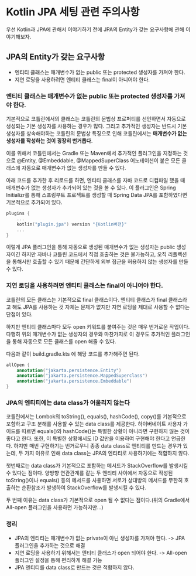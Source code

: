 # Kotlin JPA 세팅 관련 주의사항

우선 Kotlin과 JPA에 관해서 이야기하기 전에 JPA의 Entity가 갖는 요구사항에 관해 이야기해보자.

## JPA의 Entity가 갖는 요구사항

- 엔티티 클래스는 매개변수가 없는 public 또는 protected 생성자를 가져야 한다.
- 지연 로딩을 사용하려면 엔티티 클래스는 final이 아니어야 한다.

### 엔티티 클래스는 매개변수가 없는 public 또는 protected 생성자를 가져야 한다.

기본적으로 코틀린에서의 클래스는 코틀린의 문법상 프로퍼티를 선언하면서 자동으로 생성되는 기본 생성자를 사용하는 경우가 많다. 그리고 추가적인 생성자는 반드시 기본 생성자를 상속해야하는 코틀린의 문법상 특징으로 인해 코틀린에서는 **매개변수가 없는 생성자를 작성하는 것이 굉장히 번거롭다.**

이를 위해서 코틀린에서는 Gradle 또는 Maven에서 추가적인 플러그인을 지정하는 것으로 @Entity, @Embeddable, @MappedSuperClass 어노테이션이 붙은 모든 클래스에 자동으로 매개변수가 없는 생성자를 만들 수 있다.

아래 코드를 추가한 후 리로드를 하면, 엔티티 클래스를 자바 코드로 디컴파일 했을 때 매개변수가 없는 생성자가 추가되어 있는 것을 볼 수 있다. 이 플러그인은 Spring Initializr를 통해 스프링부트 프로젝트를 생성할 때 Spring Data JPA를 포함하였다면 기본적으로 추가되어 있다.

```kotlin
plugins {
    ...
    kotlin("plugin.jpa") version "{Kotlin버전}"
    ...
}
```

이렇게 JPA 플러그인을 통해 자동으로 생성된 매개변수가 없는 생성자는 public 생성자이긴 하지만 자바나 코틀린 코드에서 직접 호출하는 것은 불가능하고, 오직 리플렉션을 통해서만 호출할 수 있기 때문에 간단하게 외부 접근을 허용하지 않는 생성자를 만들 수 있다.

### 지연 로딩을 사용하려면 엔티티 클래스는 final이 아니어야 한다.

코틀린의 모든 클래스는 기본적으로 final 클래스이다. 엔티티 클래스가 final 클래스라고 해도 JPA를 사용하는 것 자체는 문제가 없지만 지연 로딩을 제대로 사용할 수 없다는 단점이 있다.

하지만 엔티티 클래스마다 모두 open 키워드를 붙여주는 것은 매우 번거로운 작업이다. 다행히 위의 매개변수가 없는 생성자의 경우와 마찬가지로 이 경우도 추가적인 플러그인을 통해 자동으로 모든 클래스를 open 해줄 수 있다.

다음과 같이 build.gradle.kts 에 해당 코드를 추가해주면 된다.

```kotlin
allOpen {
    annotation("jakarta.persistence.Entity")
    annotation("jakarta.persistence.MappedSuperclass")
    annotation("jakarta.persistence.Embeddable")
}
```

### JPA의 엔티티에는 data class가 어울리지 않는다

코틀린에서는 Lombok의 toString(), equals(), hashCode(), copy()를 기본적으로 포함하고 구조 분해를 사용할 수 있는 data class를 제공한다. 하이버네이트 사용자 가이드를 따르면 equals()와 hashCode()는 특별한 상황이 아니라면 구현하지 않는 것이 좋다고 한다. 또한, 이 특별한 상황에서도 ID 값만을 이용하여 구현해야 한다고 언급한다. 하지만 매번 구현하기는 번거로우니 종종 data class로 엔티티를 만드는 경우가 있는데, 두 가지 이유로 인해 data class는 JPA의 엔티티로 사용하기에는 적합하지 않다.

첫번째로는 data class가 기본적으로 포함하는 메서드가 StackOverflow를 발생시킬 수 있다는 점이다. 양방향 연관관계를 같는 두 엔티티 사이에서 자동으로 작성된 toString()이나 equals() 등의 메서드를 사용하면 서로가 상대방의 메서드를 무한히 호출하는 순환참조가 발생하여 StackOverflow를 발생시킬 수 있다.

두 번째 이유는 data class가 기본적으로 open 될 수 없다는 점이다.(위의 Gradle에서 All-open 플러그인을 사용하면 가능하지만...)

### 정리

- JPA의 엔티티는 매개변수가 없는 private이 아닌 생성자를 가져야 한다. -> JPA 플러그인을 추가하는 것으로 해결
- 지연 로딩을 사용하기 위해서는 엔티티 클래스가 open 되어야 한다. -> All-open 플러그인 설정을 통해 편리하게 해결 가능
- JPA 엔티티를 data class로 만드는 것은 적합하지 않다.